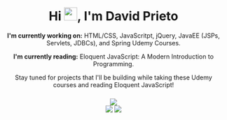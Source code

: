 <div>
  <h1 align="center" font-size="100px">Hi <img src="https://media.giphy.com/media/hvRJCLFzcasrR4ia7z/giphy.gif" width="30">, I'm David Prieto</h1>
</div>
<div align="center">
<p><strong>I'm currently working on:</strong> HTML/CSS, JavaScritpt, jQuery, JavaEE (JSPs, Servlets, JDBCs), and Spring Udemy Courses.</p>
<p><strong>I'm currently reading:</strong> Eloquent JavaScript: A Modern Introduction to Programming.</p>
<p>Stay tuned for projects that I'll be building while taking these Udemy courses and reading Eloquent JavaScript!</p>
</div>
<div>
  <h3 align="center"></h3>
</div>
<div align="center">
  <img src="https://github-readme-stats.vercel.app/api/top-langs/?username=davidsprieto&theme=">
</div>  
<div align="center">
 <img src="https://github-readme-streak-stats.herokuapp.com/?user=davidsprieto&theme="> <img src="https://github-readme-stats.vercel.app/api?username=davidsprieto&theme="> 
</div>
